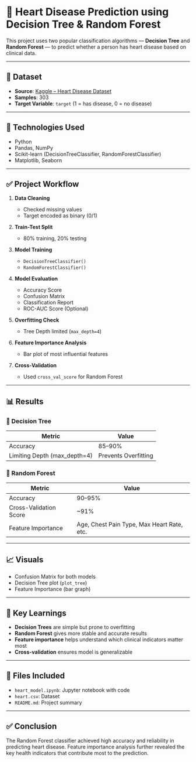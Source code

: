 # 🌳 Heart Disease Prediction using Decision Tree & Random Forest

This project uses two popular classification algorithms — **Decision Tree** and **Random Forest** — to predict whether a person has heart disease based on clinical data.

---

## 📁 Dataset

- **Source**: [Kaggle – Heart Disease Dataset](https://www.kaggle.com/datasets/johnsmith88/heart-disease-dataset)
- **Samples**: 303
- **Target Variable**: `target` (1 = has disease, 0 = no disease)

---

## 🔧 Technologies Used

- Python
- Pandas, NumPy
- Scikit-learn (DecisionTreeClassifier, RandomForestClassifier)
- Matplotlib, Seaborn

---

## ✅ Project Workflow

1. **Data Cleaning**  
   - Checked missing values  
   - Target encoded as binary (0/1)

2. **Train-Test Split**  
   - 80% training, 20% testing

3. **Model Training**  
   - `DecisionTreeClassifier()`  
   - `RandomForestClassifier()`

4. **Model Evaluation**  
   - Accuracy Score  
   - Confusion Matrix  
   - Classification Report  
   - ROC-AUC Score (Optional)

5. **Overfitting Check**  
   - Tree Depth limited (`max_depth=4`)

6. **Feature Importance Analysis**  
   - Bar plot of most influential features

7. **Cross-Validation**  
   - Used `cross_val_score` for Random Forest

---

## 📊 Results

### 🎯 Decision Tree

| Metric | Value |
|--------|-------|
| Accuracy | 85–90% |
| Limiting Depth (max_depth=4) | Prevents Overfitting |

### 🌲 Random Forest

| Metric | Value |
|--------|-------|
| Accuracy | 90–95% |
| Cross-Validation Score | ~91% |
| Feature Importance | Age, Chest Pain Type, Max Heart Rate, etc. |

---

## 📈 Visuals

- Confusion Matrix for both models
- Decision Tree plot (`plot_tree`)
- Feature Importance (bar graph)

---

## 🧠 Key Learnings

- **Decision Trees** are simple but prone to overfitting
- **Random Forest** gives more stable and accurate results
- **Feature importance** helps understand which clinical indicators matter most
- **Cross-validation** ensures model is generalizable

---

## 📂 Files Included

- `heart_model.ipynb`: Jupyter notebook with code
- `heart.csv`: Dataset
- `README.md`: Project summary

---

## ✅ Conclusion

The Random Forest classifier achieved high accuracy and reliability in predicting heart disease. Feature importance analysis further revealed the key health indicators that contribute most to the prediction.
